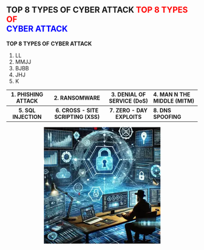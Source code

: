 
**TOP 8 TYPES OF**
**CYBER ATTACK**
<span style="color: red;">**TOP 8 TYPES OF**</span>  
<span style="color: blue;">**CYBER ATTACK**</span>
-------
**TOP 8 TYPES OF**
**CYBER ATTACK**
1. LL
2. MMJJ
3. BJBB
4. JHJ
5. K
<table>
<thead>
<tr>
<th>1. PHISHING ATTACK</th>
<th>2. RANSOMWARE</th>
<th>3. DENIAL OF SERVICE (DoS)</th>
<th style="text-align: left">4. MAN N THE MIDDLE (MITM)</th>
</tr>
</thead>
<tbody>
<tr>
<th>5. SQL INJECTION</th>
<th>6. CROSS - SITE SCRIPTING (XSS)</th>
<th>7. ZERO - DAY EXPLOITS</th>
<th style="text-align: left">8. DNS SPOOFING</th>
</tr>
</tbody>
</table>

<p align="center">
  <img src="IMAGES/IMAG11.webp">
</p>
